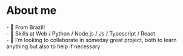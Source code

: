 <h1>About me</h1>
<p>
- 🏁 From Brazil!<br>
- 🧂 Skills at Web / Python / Node.js / Js / Typescript / React<br>
- 👀 I’m looking to collaborate in someday great project, both to learn anything but also to help if necessary
</p>


